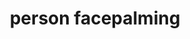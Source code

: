 ---
layout: smileys&emotion
title: person facepalming
emoji: person_facepalming
permalink: 🤦.html
image: assets/img/3moji/person_facepalming.png
---